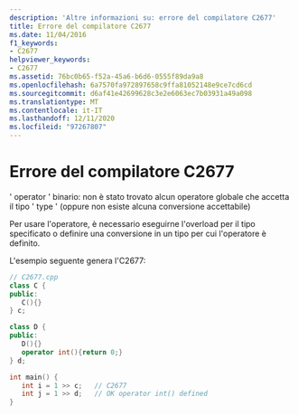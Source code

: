 ```yaml
---
description: 'Altre informazioni su: errore del compilatore C2677'
title: Errore del compilatore C2677
ms.date: 11/04/2016
f1_keywords:
- C2677
helpviewer_keywords:
- C2677
ms.assetid: 76bc0b65-f52a-45a6-b6d6-0555f89da9a8
ms.openlocfilehash: 6a7570fa972897658c9ffa81052148e9ce7cd6cd
ms.sourcegitcommit: d6af41e42699628c3e2e6063ec7b03931a49a098
ms.translationtype: MT
ms.contentlocale: it-IT
ms.lasthandoff: 12/11/2020
ms.locfileid: "97267807"
---
```

# <a name="compiler-error-c2677"></a>Errore del compilatore C2677

' operator ' binario: non è stato trovato alcun operatore globale che accetta il tipo ' type ' (oppure non esiste alcuna conversione accettabile)

Per usare l'operatore, è necessario eseguirne l'overload per il tipo specificato o definire una conversione in un tipo per cui l'operatore è definito.

L'esempio seguente genera l'C2677:

```cpp
// C2677.cpp
class C {
public:
   C(){}
} c;

class D {
public:
   D(){}
   operator int(){return 0;}
} d;

int main() {
   int i = 1 >> c;   // C2677
   int j = 1 >> d;   // OK operator int() defined
}
```
